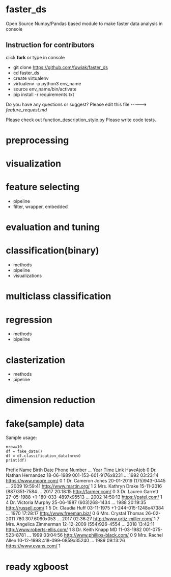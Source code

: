 # faster_ds
Open Source Numpy/Pandas based module to make faster data analysis in console


## Instruction for contributors

click **fork** or type in console

- git clone https://github.com/fuwiak/faster_ds
- cd faster_ds
- create virtualenv
- virtualenv -p python3 env_name
- source env_name/bin/activate
- pip install -r requirements.txt

Do you have any questions or suggest? Please edit this file -----> *feature_request.md*

Please check out function_description_style.py
Please write code tests.

# preprocessing


# visualization


# feature selecting
- pipeline
- filter, wrapper, embedded

# evaluation and tuning


# classification(binary)

- methods
- pipeline
- visualizations

# multiclass classification

# regression


- methods
- pipeline

# clasterization

- methods
- pipeline

# dimension reduction

# fake(sample) data
Sample usage:
```
nrow=10
df = fake_data()
df = df.classification_data(nrow)
print(df)

```
>   

Prefix                Name  Birth Date           Phone Number  ...  Year      Time                            Link HaveAjob
0    Dr.    Nathan Hernandez  18-06-1989  001-153-601-9176x8231  ...  1992  03:23:14          https://www.moore.com/        0
1    Dr.       Cameron Jones  20-01-2019          (175)943-0445  ...  2009  19:59:41          http://www.martin.org/        1
2   Mrs.       Kathryn Drake  15-11-2016          (887)351-7584  ...  2017  20:18:15              http://farmer.com/        0
3    Dr.      Lauren Garrett  27-05-1988  +1-180-033-4897x95513  ...  2002  14:50:13              https://patel.com/        1
4    Dr.     Victoria Murphy  25-06-1987          (603)268-1434  ...  1988  20:19:35             http://russell.com/        1
5    Dr.        Claudia Huff  03-11-1975  +1-244-015-1248x47384  ...  1970  17:28:17         http://www.freeman.biz/        0
6   Mrs.      Crystal Thomas  26-02-2011       780.307.6060x053  ...  2017  02:36:27    http://www.ortiz-miller.com/        1
7   Mrs.  Angelica Zimmerman  12-12-2009          (554)926-4554  ...  2018  13:42:11   http://www.roberts-ellis.com/        1
8    Dr.      Keith Knapp MD  11-03-1982       001-075-523-8781  ...  1999  03:04:56  http://www.phillips-black.com/        0
9   Mrs.        Rachel Allen  10-12-1998     418-099-0859x35240  ...  1989  09:13:26          https://www.evans.com/        1


# ready xgboost


